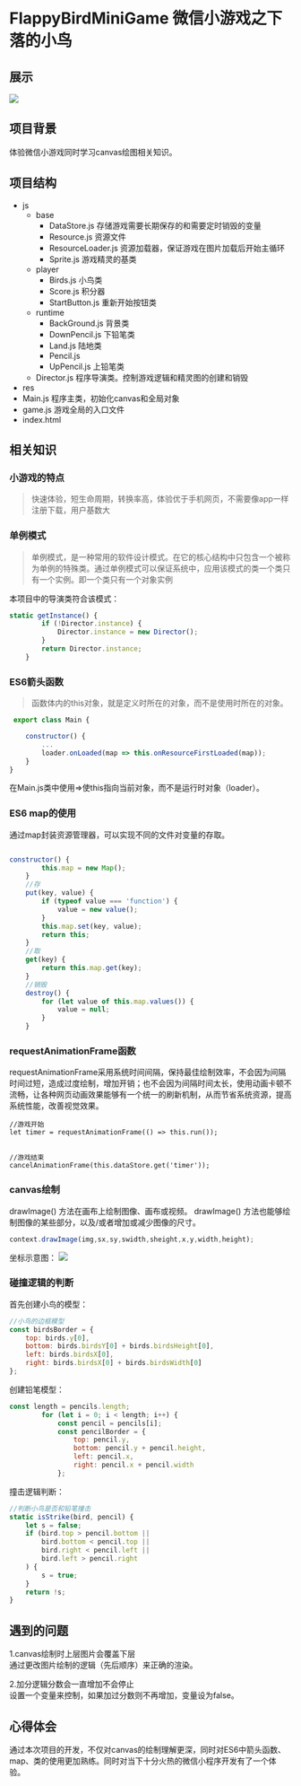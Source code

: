 # FlappyBirdMiniGame 微信小游戏之下落的小鸟

## 展示
![](https://github.com/Houweix/FlappyBirdMiniGame/raw/master/show.gif)

## 项目背景
体验微信小游戏同时学习canvas绘图相关知识。

## 项目结构
- js
	- base
		- DataStore.js	存储游戏需要长期保存的和需要定时销毁的变量
		- Resource.js	资源文件
		- ResourceLoader.js	  资源加载器，保证游戏在图片加载后开始主循环
		- Sprite.js	游戏精灵的基类
	- player
		- Birds.js	小鸟类
		- Score.js	积分器
		- StartButton.js	重新开始按钮类
	- runtime
		- BackGround.js	背景类
		- DownPencil.js	下铅笔类
		- Land.js	陆地类
		- Pencil.js
		- UpPencil.js	上铅笔类
	- Director.js	程序导演类。控制游戏逻辑和精灵图的创建和销毁
- res
- Main.js	程序主类，初始化canvas和全局对象
- game.js	游戏全局的入口文件
- index.html

## 相关知识

### 小游戏的特点
> 快速体验，短生命周期，转换率高，体验优于手机网页，不需要像app一样注册下载，用户基数大

### 单例模式
>单例模式，是一种常用的软件设计模式。在它的核心结构中只包含一个被称为单例的特殊类。通过单例模式可以保证系统中，应用该模式的类一个类只有一个实例。即一个类只有一个对象实例

本项目中的导演类符合该模式：
```javascript
static getInstance() {
        if (!Director.instance) {
            Director.instance = new Director();
        }
        return Director.instance;
    }
```

### ES6箭头函数
>函数体内的this对象，就是定义时所在的对象，而不是使用时所在的对象。

```javascript
 export class Main {

    constructor() {
        ...
        loader.onLoaded(map => this.onResourceFirstLoaded(map));
    }
}
```
在Main.js类中使用=>使this指向当前对象，而不是运行时对象（loader）。

### ES6 map的使用
通过map封装资源管理器，可以实现不同的文件对变量的存取。
```javascript

constructor() {
        this.map = new Map();
    }
	//存
    put(key, value) {
        if (typeof value === 'function') {
            value = new value();
        }
        this.map.set(key, value);
        return this;
    }
	//取
    get(key) {
        return this.map.get(key);
    }
	//销毁
    destroy() {
        for (let value of this.map.values()) {
            value = null;
        }
    }
```

### requestAnimationFrame函数
requestAnimationFrame采用系统时间间隔，保持最佳绘制效率，不会因为间隔时间过短，造成过度绘制，增加开销；也不会因为间隔时间太长，使用动画卡顿不流畅，让各种网页动画效果能够有一个统一的刷新机制，从而节省系统资源，提高系统性能，改善视觉效果。
```
//游戏开始
let timer = requestAnimationFrame(() => this.run());
        

//游戏结束
cancelAnimationFrame(this.dataStore.get('timer'));
```

### canvas绘制
drawImage() 方法在画布上绘制图像、画布或视频。
drawImage() 方法也能够绘制图像的某些部分，以及/或者增加或减少图像的尺寸。
```javascript
context.drawImage(img,sx,sy,swidth,sheight,x,y,width,height);
```
坐标示意图：
![](https://github.com/Houweix/FlappyBirdMiniGame/raw/master/direction.png)

### 碰撞逻辑的判断
首先创建小鸟的模型：
```javascript
//小鸟的边框模型
const birdsBorder = {
    top: birds.y[0],
    bottom: birds.birdsY[0] + birds.birdsHeight[0],
    left: birds.birdsX[0],
    right: birds.birdsX[0] + birds.birdsWidth[0]
};
```
创建铅笔模型：
```javascript
const length = pencils.length;
        for (let i = 0; i < length; i++) {
            const pencil = pencils[i];
            const pencilBorder = {
                top: pencil.y,
                bottom: pencil.y + pencil.height,
                left: pencil.x,
                right: pencil.x + pencil.width
            };
```
撞击逻辑判断：
```javascript
//判断小鸟是否和铅笔撞击
static isStrike(bird, pencil) {
    let s = false;
    if (bird.top > pencil.bottom ||
        bird.bottom < pencil.top ||
        bird.right < pencil.left ||
        bird.left > pencil.right
    ) {
        s = true;
    }
    return !s;
}
```

## 遇到的问题
1.canvas绘制时上层图片会覆盖下层<br>
通过更改图片绘制的逻辑（先后顺序）来正确的渲染。

2.加分逻辑分数会一直增加不会停止<br>
设置一个变量来控制，如果加过分数则不再增加，变量设为false。

## 心得体会
通过本次项目的开发，不仅对canvas的绘制理解更深，同时对ES6中箭头函数、map、类的使用更加熟练。同时对当下十分火热的微信小程序开发有了一个体验。
